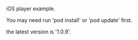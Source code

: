 iOS player example.

You may need run 'pod install' or 'pod update' first.

the latest version is '1.0.9'.
